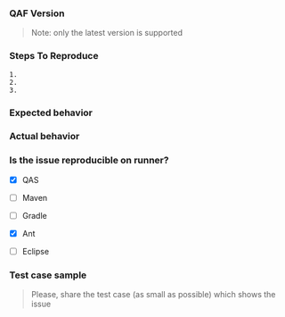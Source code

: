 ### QAF Version
> Note: only the latest version is supported

### Steps To Reproduce
    1.
    2.
    3.

### Expected behavior


### Actual behavior


### Is the issue reproducible on runner?

- [x] QAS
- [ ] Maven
- [ ] Gradle
- [x] Ant
- [ ] Eclipse


### Test case sample
> Please, share the test case (as small as possible) which shows the issue
